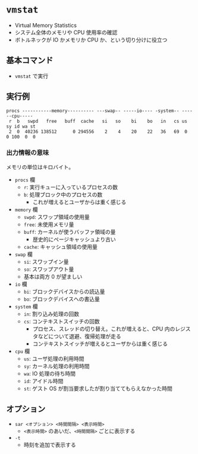 # `vmstat`

- Virtual Memory Statistics
- システム全体のメモリや CPU 使用率の確認
- ボトルネックが IO かメモリか CPU か、という切り分けに役立つ

## 基本コマンド

- `vmstat` で実行

## 実行例

```
procs -----------memory---------- ---swap-- -----io---- -system-- ------cpu-----
 r  b   swpd   free   buff  cache   si   so    bi    bo   in   cs us sy id wa st
 2  0  40236 138512      0 294556    2    4    20    22   36   69  0  0 100  0  0
```

### 出力情報の意味

メモリの単位はキロバイト。

- `procs` 欄
  - `r`: 実行キューに入っているプロセスの数
  - `b`: 処理ブロック中のプロセスの数
    - これが増えるとユーザからは重く感じる
- `memory` 欄
  - `swpd`: スワップ領域の使用量
  - `free`: 未使用メモリ量
  - `buff`: カーネルが使うバッファ領域の量
    - 歴史的にページキャッシュより古い
  - `cache`: キャッシュ領域の使用量
- `swap` 欄
  - `si`: スワップイン量
  - `so`: スワップアウト量
  - 基本は両方 0 が望ましい
- `io` 欄
  - `bi`: ブロックデバイスからの読込量
  - `bo`: ブロックデバイスへの書込量
- `system` 欄
  - `in`: 割り込み処理の回数
  - `cs`: コンテキストスイッチの回数
    - プロセス、スレッドの切り替え。これが増えると、CPU 内のレジスタなどについて退避、復帰処理が走る
    - コンテキストスイッチが増えるとユーザからは重く感じる
- `cpu` 欄
  - `us`: ユーザ処理の利用時間
  - `sy`: カーネル処理の利用時間
  - `wa`: IO 処理の待ち時間
  - `id`: アイドル時間
  - `st`: ゲスト OS が割当要求したが割り当ててもらえなかった時間

## オプション

- `sar <オプション> <時間間隔> <表示時間>`
  - `<表示時間>` のあいだ、`<時間間隔>` ごとに表示する
- `-t`
  - 時刻を追加で表示する
